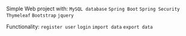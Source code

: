 Simple Web project with:
`MySQL database`
`Spring Boot`
`Spring Security`
`Thymeleaf`
`Bootstrap`
`jquery`

Functionality:
`register user`
`login`
`import data`
`export data`



